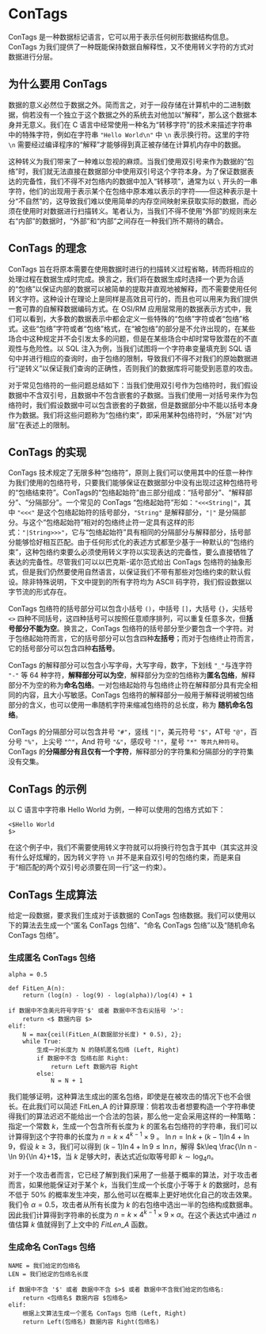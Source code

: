 # ConTags

ConTags 是一种数据标记语言，它可以用于表示任何树形数据结构信息。ConTags 为我们提供了一种既能保持数据自解释性，又不使用转义字符的方式对数据进行分层。

## 为什么要用 ConTags

数据的意义必然位于数据之外。简而言之，对于一段存储在计算机中的二进制数据，倘若没有一个独立于这个数据之外的系统去对他加以“解释”，那么这个数据本身并无意义。我们在 C 语言中经常使用一种名为“转移字符”的技术来描述字符串中的特殊字符，例如在字符串 `"Hello World\n"` 中 `\n` 表示换行符。这里的字符 `\n` 需要经过编译程序的“解释”才能够得到真正被存储在计算机内存中的数据。

这种转义为我们带来了一种难以忽视的麻烦。当我们使用双引号来作为数据的“包络”时，我们就无法直接在数据部分中使用双引号这个字符本身。为了保证数据表达的完备性，我们不得不对包络内的数据中加入“转移项”，通常为以 `\` 开头的一串字符，他们的出现用于表示某个在包络中原本难以表示的字符——但这种表示是十分“不自然”的，这导致我们难以使用简单的内存空间映射来获取实际的数据，而必须在使用时对数据进行扫描转义。笔者认为，当我们不得不使用“外部”的规则来左右“内部”的数据时，“外部”和“内部”之间存在一种我们所不期待的耦合。

## ConTags 的理念

ConTags 旨在将原本需要在使用数据时进行的扫描转义过程省略，转而将相应的处理过程在数据生成时完成。换言之，我们将在数据生成时选择一个更为合适的“包络”以保证内部的数据可以被简单的提取并直观地被解释，而不需要使用任何转义字符。这种设计在理论上是同样是高效且可行的，而且也可以用来为我们提供一套可靠的自解释数据编码方式。在 OSI/RM 应用层常用的数据表示方式中，我们可以看到，大多数的数据表示中都会定义一些特殊的“包络”字符或者“包络”格式。这些“包络”字符或者“包络”格式，在“被包络”的部分是不允许出现的，在某些场合中这种规定并不会引发太多的问题，但是在某些场合中却时常导致潜在的不直观性与危险性。以 SQL 注入为例，当我们试图将一个字符串变量填充到 SQL 语句中并进行相应的查询时，由于包络的限制，导致我们不得不对我们的原始数据进行“逆转义”以保证我们查询的正确性，否则我们的数据库将可能受到恶意的攻击。

对于常见包络符的一些问题总结如下：当我们使用双引号作为包络符时，我们假设数据中不含双引号，且数据中不包含嵌套的子数据。当我们使用一对括号来作为包络符时，我们假设数据中可以包含嵌套的子数据，但是数据部分中不能以括号本身作为数据。我们将这些问题称为“包络约束”，即采用某种包络符时，“外层”对“内层”在表述上的限制。

## ConTags 的实现

ConTags 技术规定了无限多种“包络符”，原则上我们可以使用其中的任意一种作为我们使用的包络符号，只要我们能够保证在数据部分中没有出现过这种包络符号的“包络结束符”。ConTags的“包络起始符”由三部分组成：“括号部分”、“解释部分”、“分隔部分”。一个常见的 ConTags “包络起始符”形如：`"<<<String|"`，其中 `"<<<"` 是这个包络起始符的括号部分，`"String"` 是解释部分，`"|"` 是分隔部分。与这个“包络起始符”相对的包络终止符一定具有这样的形式：`"|String>>>"`，它与“包络起始符”具有相同的分隔部分与解释部分，括号部分能够恰好相互匹配。由于任何形式化的表述方式都至少基于一种默认的“包络约束”，这种包络约束要么必须使用转义字符以实现表达的完备性，要么直接牺牲了表达的完备性。尽管我们可以以巴克斯-诺尔范式给出 ConTags 包络符的抽象形式，但是我们仍然要使用自然语言，以保证我们不带有那些对包络约束的默认假设。除非特殊说明，下文中提到的所有字符均为 ASCII 码字符，我们假设数据以字节流的形式存在。

ConTags 包络符的括号部分可以包含小括号 `()`，中括号 `[]`，大括号 `{}`，尖括号 `<>` 四种不同括号，这四种括号可以按照任意顺序排列，可以重复任意多次，但**括号部分不能为空**。换言之，ConTags 包络符的括号部分至少要包含一个字符。对于包络起始符而言，它的括号部分可以包含四种**左括号**；而对于包络终止符而言，它的括号部分可以包含四种**右括号**。

ConTags 的解释部分可以包含小写字母，大写字母，数字，下划线 `"_"`与连字符 `"-"` 等 64 种字符，**解释部分可以为空**，解释部分为空的包络称为**匿名包络**，解释部分不为空的称为**命名包络**。一对包络起始符与包络终止符在解释部分具有完全相同的内容，且大小写敏感。ConTags 包络符的解释部分一般用于解释说明被包络部分的含义，也可以使用一串随机字符来缩减包络符的总长度，称为 **随机命名包络**。

ConTags 的分隔部分可以包含井号 `"#"`，竖线 `"|"`，美元符号 `"$"`，AT号 `"@"`，百分号 `"%"`，上尖号 `"^"`，And 符号 `"&"`，感叹号 `"!"`，星号 `"*" 等共九种符号`。ConTags 的**分隔部分有且仅有一个字符**，解释部分的字符集和分隔部分的字符集没有交集。

## ConTags 的示例

以 C 语言中字符串 Hello World 为例，一种可以使用的包络方式如下：

```
<$Hello World
$>
```

在这个例子中，我们不需要使用转义字符就可以将换行符包含于其中（其实这并没有什么好炫耀的，因为转义字符 `\n` 并不是来自双引号的包络约束，而是来自于“相匹配的两个双引号必须要在同一行”这一约束）。

## ConTags 生成算法

给定一段数据，要求我们生成对于该数据的 ConTags 包络数据。我们可以使用以下的算法去生成一个“匿名 ConTags 包络”、“命名 ConTags 包络”以及“随机命名 ConTags 包络”。

### 生成匿名 ConTags 包络

```
alpha = 0.5

def FitLen_A(n):
	return (log(n) - log(9) - log(alpha))/log(4) + 1

if 数据中不含美元符号字符'$' 或者 数据中不含右尖括号 '>':
	return <$ 数据内容 $>
elif:
	N = max{ceil(FitLen_A(数据部分长度) * 0.5), 2};
	while True:
		生成一对长度为 N 的随机匿名包络 (Left, Right)
		if 数据中不含 包络右部 Right:
			return Left 数据内容 Right
		else:
			N = N + 1
```

我们能够证明，这种算法生成出的匿名包络，即使是在被攻击的情况下也不会很长。在此我们可以简述 FitLen\_A 的计算原理：倘若攻击者想要构造一个字符串使得我们的算法迟迟不能给出一个合法的包装，那么他一定会采用这样的一种策略：指定一个常数 $k$，生成一个包含所有长度为 $k$ 的匿名右包络符的字符串，我们可以计算得到这个字符串的长度为 $n=k\times 4^{k-1}\times 9$ 。 $\ln n=\ln k + (k-1)\ln 4 + \ln 9$，假设 $k\geq 3$，我们可以得到 $(k-1)\ln 4 + \ln 9 \leq\ln n$，解得 $k\leq \frac{\ln n - \ln 9}{\ln 4}+1$，当 $k$ 足够大时，表达式近似取等号即 $k\sim \log_4n$。

对于一个攻击者而言，它已经了解到我们采用了一些基于概率的算法，对于攻击者而言，如果他能保证对于某个 $k$，当我们生成一个长度小于等于 $k$ 的数据时，总有不低于 $50\%$ 的概率发生冲突，那么他可以在概率上更好地优化自己的攻击效果。我们令 $\alpha=0.5$，攻击者从所有长度为 $k$ 的右包络中选出一半的包络构成数据串。因此我们计算得到字符串的长度为 $n=k\times 4^{k-1}\times 9\times \alpha$。在这个表达式中通过 $n$ 值估算 $k$ 值就得到了上文中的 $FitLen\_A$ 函数。

### 生成命名 ConTags 包络

```
NAME = 我们给定的包络名
LEN = 我们给定的包络名长度

if 数据中不含 '$' 或者 数据中不含 $>$ 或者 数据中不含我们给定的包络名:
	return <包络名$ 数据内容 $包络名>
elif:
	根据上文算法生成一个匿名 ConTags 包络 (Left, Right)
	return Left(包络名) 数据内容 Right(包络名)
```

